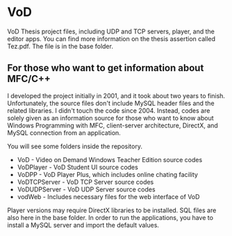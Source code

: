 # VoD
VoD Thesis project files, including UDP and TCP servers, player, and the editor apps.
You can find more information on the thesis assertion called Tez.pdf. The file is in the base folder.

## For those who want to get information about MFC/C++ 

I developed the project initially in 2001, and it took about two years to finish. Unfortunately, the source files don't include MySQL header files and the related libraries. I didn't touch the code since 2004. Instead, codes are solely given as an information source for those who want to know about Windows Programming with MFC, client-server architecture, DirectX, and MySQL connection from an application. 

You will see some folders inside the repository.  

- VoD - Video on Demand Windows Teacher Edition source codes
- VoDPlayer - VoD Student UI source codes
- VoDPP - VoD Player Plus, which includes online chating facility
- VoDTCPServer - VoD TCP Server source codes
- VoDUDPServer - VoD UDP Server source codes
- vodWeb - Includes necessary files for the web interface of VoD

Player versions may require DirectX libraries to be installed. SQL files are also here in the base folder. In order to run the applications, you have to install a MySQL server and import the default values.
